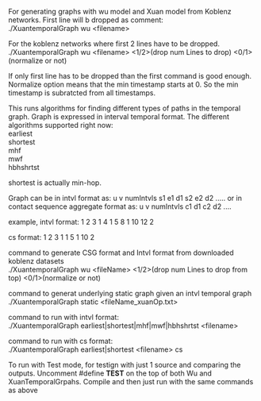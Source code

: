 For generating graphs with wu model and Xuan model from Koblenz networks. First line will b dropped as comment: <br>
./XuantemporalGraph wu \<filename\> <br>

For the koblenz networks where first 2 lines have to be dropped. <br>
./XuantemporalGraph wu \<filename\> \<1/2\>(drop num Lines to drop) \<0/1\>(normalize or not) <br>

If only first line has to be dropped than the first command is good enough. <br>
Normalize option means that the min timestamp starts at 0. So the min timestamp is subratcted from all timestamps. <br>

This runs algorithms for finding different types of paths in the temporal graph.
Graph is expressed in interval temporal format.
The different algorithms supported right now: <br>
earliest <br>
shortest <br>
mhf <br>
mwf <br>
hbhshrtst  <br>

shortest is actually min-hop. <br>

Graph can be in intvl format as:
u v numIntvls s1 e1 d1 s2 e2 d2 .....
or in contact sequence aggregate format as:
u v numIntvls c1 d1 c2 d2 ....

example, intvl format:
1 2 3 1 4 1 5 8 1 10 12 2

cs format:
1 2 3 1 1 5 1 10 2

command to generate CSG format and Intvl format from downloaded koblenz datasets <br>
./XuantemporalGraph wu \<fileName\> \<1/2\>(drop num Lines to drop from top)  \<0/1\>(normalize or not) <br>

command to generat underlying static graph given an intvl temporal graph <br>
./XuantemporalGraph static \<fileName_xuanOp.txt\> <br>

command to run with intvl format: <br>
./XuantemporalGraph earliest|shortest|mhf|mwf|hbhshrtst \<filename\> <br>

command to run with cs format: <br>
./XuantemporalGraph earliest|shortest \<filename\> cs <br>

To run with Test mode, for testign with just 1 source and comparing the outputs.
Uncomment #define __TEST__ on the top of both Wu and XuanTemporalGrpahs.
Compile and then just run with the same commands as above
